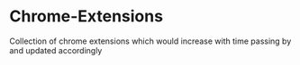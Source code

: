 # Chrome-Extensions
Collection of chrome extensions which would increase with time passing by and updated accordingly
